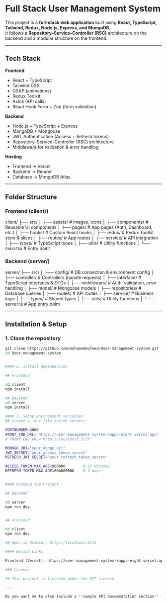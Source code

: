 # Full Stack User Management System

This project is a **full-stack web application** built using **React, TypeScript, Tailwind, Redux, Node.js, Express, and MongoDB**.  
It follows a **Repository–Service–Controller (RSC)** architecture on the backend and a modular structure on the frontend.

---

## Tech Stack

**Frontend**
- React + TypeScript  
- Tailwind CSS  
- GSAP (animations)  
- Redux Toolkit  
- Axios (API calls)  
- React Hook Form + Zod (form validation)  

**Backend**
- Node.js + TypeScript + Express  
- MongoDB + Mongoose  
- JWT Authentication (Access + Refresh tokens)  
- Repository–Service–Controller (RSC) architecture  
- Middleware for validation & error handling  

**Hosting**
- Frontend → Vercel  
- Backend → Render  
- Database → MongoDB Atlas  

---

## Folder Structure

### Frontend (client/)

client/
├── src/
│ ├── assets/ # Images, icons
│ ├── components/ # Reusable UI components
│ ├── pages/ # App pages (Auth, Dashboard, etc.)
│ ├── hooks/ # Custom React hooks
│ ├── redux/ # Redux Toolkit store & slices
│ ├── routes/ # App routes
│ ├── service/ # API integration
│ ├── types/ # TypeScript types
│ ├── utils/ # Utility functions
│ └── main.tsx # Entry point


### Backend (server/)

server/
├── src/
│ ├── config/ # DB connection & environment config
│ ├── controller/ # Controllers (handle requests)
│ ├── interface/ # TypeScript interfaces & DTOs
│ ├── middleware/ # Auth, validation, error handling
│ ├── model/ # Mongoose models
│ ├── repositories/ # Database queries
│ ├── routes/ # API routes
│ ├── service/ # Business logic
│ ├── types/ # Shared types
│ ├── utils/ # Utility functions
│ └── server.ts # App entry point


---

## Installation & Setup

### 1. Clone the repository
```bash
git clone https://github.com/mohamedmufeed/User-management-system.git
cd User-management-system


#### 2. Install dependencies 

## Frontend

cd client
npm install

## Backend
cd server
npm install

#### 3. Setup environment variables
## Create a .env file inside server/:

PORTNUMBER=3000
FRONT_END_URL="https://user-management-system-kappa-eight.vercel.app"
# FRONT_END_URL="http://localhost:5173"

MONOGO_URI="your_mongo_uri"
JWT_SECRET="your_access_token_secret"
REFRESH_JWT_SECRET="your_refresh_token_secret"

ACCESS_TOKEN_MAX_AGE=900000        # 15 minutes
REFRESH_TOKEN_MAX_AGE=604800000    # 7 days


#### Running the Project

## Backend

cd server
npm run dev


## Frontend

cd client
npm run dev

## Open in browser: http://localhost:5173

#### Hosted Links

Frontend (Vercel): https://user-management-system-kappa-eight.vercel.app

### License

## This project is licensed under the MIT License.

---

Do you want me to also include a **sample API documentation section** (like available endpoints with request/response examples), or keep the README short?

